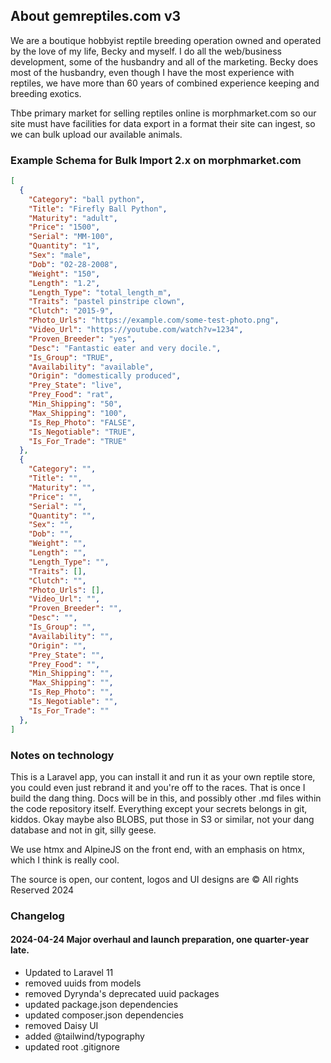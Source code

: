 ## About gemreptiles.com v3

We are a boutique hobbyist reptile breeding operation owned and operated by the love of my life, Becky and myself. I do all the web/business development, some of the husbandry and all of the marketing. Becky does most of the husbandry, even though I have the most experience with reptiles, we have more than 60 years of combined experience keeping and breeding exotics.  

Thbe primary market for selling reptiles online is morphmarket.com so our site must have facilities for data export in a format their site can ingest, so we can bulk upload our available animals.

### Example Schema for Bulk Import 2.x on morphmarket.com

```json
[
  {
    "Category": "ball python",
    "Title": "Firefly Ball Python",
    "Maturity": "adult",
    "Price": "1500",
    "Serial": "MM-100",
    "Quantity": "1",
    "Sex": "male",
    "Dob": "02-28-2008",
    "Weight": "150",
    "Length": "1.2",
    "Length_Type": "total_length_m",
    "Traits": "pastel pinstripe clown",
    "Clutch": "2015-9",
    "Photo_Urls": "https://example.com/some-test-photo.png",
    "Video_Url": "https://youtube.com/watch?v=1234",
    "Proven_Breeder": "yes",
    "Desc": "Fantastic eater and very docile.",
    "Is_Group": "TRUE",
    "Availability": "available",
    "Origin": "domestically produced",
    "Prey_State": "live",
    "Prey_Food": "rat",
    "Min_Shipping": "50",
    "Max_Shipping": "100",
    "Is_Rep_Photo": "FALSE",
    "Is_Negotiable": "TRUE",
    "Is_For_Trade": "TRUE"
  },
  {
    "Category": "",
    "Title": "",
    "Maturity": "",
    "Price": "",
    "Serial": "",
    "Quantity": "",
    "Sex": "",
    "Dob": "",
    "Weight": "",
    "Length": "",
    "Length_Type": "",
    "Traits": [],
    "Clutch": "",
    "Photo_Urls": [],
    "Video_Url": "",
    "Proven_Breeder": "",
    "Desc": "",
    "Is_Group": "",
    "Availability": "",
    "Origin": "",
    "Prey_State": "",
    "Prey_Food": "",
    "Min_Shipping": "",
    "Max_Shipping": "",
    "Is_Rep_Photo": "",
    "Is_Negotiable": "",
    "Is_For_Trade": ""
  },
]
```
### Notes on technology 

This is a Laravel app, you can install it and run it as your own reptile store, you could even just rebrand it and you're off to the races. That is once I build the dang thing. Docs will be in this, and possibly other .md files within the code repository itself. Everything except your secrets belongs in git, kiddos. Okay maybe also BLOBS, put those in S3 or similar, not your dang database and not in git, silly geese.

We use htmx and AlpineJS on the front end, with an emphasis on htmx, which I think is really cool.

The source is open, our content, logos and UI designs are &copy; All rights Reserved 2024

### Changelog

#### 2024-04-24 Major overhaul and launch preparation, one quarter-year late.

- Updated to Laravel 11
- removed uuids from models 
- removed Dyrynda's deprecated uuid packages
- updated package.json dependencies
- updated composer.json dependencies 
- removed Daisy UI
- added @tailwind/typography
- updated root .gitignore
